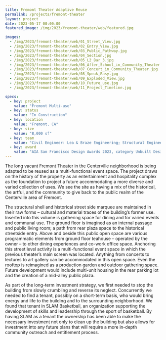 ```yaml
---
title: Fremont Theater Adaptive Reuse
permalink: /projects/fremont-theater
layout: project
date: 2023-05-17 00:00:00
featured_image: /img/2023/fremont-theater/web/featured.jpg

images:
  - /img/2023/fremont-theater/web/01_Street_View.jpg
  - /img/2023/fremont-theater/web/02_Entry_View.jpg
  - /img/2023/fremont-theater/web/03_Public_Pathway.jpg
  - /img/2023/fremont-theater/web/04_Section.jpg
  - /img/2023/fremont-theater/web/05_L2_Bar_3.jpg
  - /img/2023/fremont-theater/web/06_After_School_in_Community_Theater.jpg
  - /img/2023/fremont-theater/web/07_Concert_in_Community_Theater.jpg
  - /img/2023/fremont-theater/web/08_Speak_Easy.jpg
  - /img/2023/fremont-theater/web/09_Exploded_View.jpg
  - /img/2023/fremont-theater/web/10_Future_use.jpg
  - /img/2023/fremont-theater/web/11_Project_Timeline.jpg

specs:
  - key: project
    value: "Fremont Multi-use"
  - key: status
    value: "In Construction"
  - key: location
    value: "Fremont, CA"
  - key: size
    value: "8,000 sf"
  - key: team
    value: "Civil Engineer: Lea & Braze Engineering; Structural Engineer: Treat Structural Engineering ; MEP Engineer: ACIES Engineering; Real Estate Consulting: Fernando Cuebas"
  - key: award
    value: "AIA San Francisco Design Awards 2023, category Unbuilt Design: Urban Design Concentration: Merit Award"
---
```


The long vacant Fremont Theater in the Centerville neighborhood is being adapted to be reused as a multi-functional event space. The project draws on the history of the property as an entertainment and hospitality complex as the foundation to project a future accommodating a more diverse and varied collection of uses. We see the site as having a mix of the historical, the artful, and the community to give back to the public realm of the Centerville area of Fremont.

The structural shell and historical street side marquee are maintained in their raw forms – cultural and material traces of the building’s former use. Inserted into this volume is gathering space for dining and for varied events and communal use. The ground floor is imagined as an internal passage and public living room; a path from rear plaza space to the historical streetside entry. Above and beside this public open space are various programmatic elements from ground floor teahouse – operated by the owner – to other dining experiences and co-work office space. Anchoring this street level activity is a multi-functional event space in which the previous theater’s main screen was located. Anything from concerts to lectures to art gallery can be accommodated in this open space. Even the rooftop is reimagined as a production garden and outdoor gathering space. Future development would include multi-unit housing in the rear parking lot and the creation of a mid-alley public plaza.

As part of the long-term investment strategy, we first needed to stop the building from slowly crumbling and reverse its neglect. Concurrently we needed to find a tenant, possibly on a short-term basis, who would bring energy and life to the building and to the surrounding neighborhood. We found that tenant in SLAM Basketball, an organization supporting the development of skills and leadership through the sport of basketball. By having SLAM as a tenant the ownership has been able to make the necessary investment not only to clean up the building but also allows for investment into any future plans that will require a more in-depth community outreach and entitlement process.
